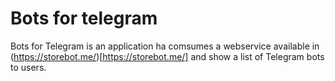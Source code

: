 # Bots for telegram #

Bots for Telegram is an application ha comsumes a webservice available in (https://storebot.me/)[https://storebot.me/] and show a list of Telegram bots to users.



